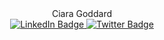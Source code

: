 <div id="header" align="center">
Ciara Goddard
</div>


<div id="badges" align="center">
 <a href="https://www.linkedin.com/in/ciara-k-goddard/">
  <img src="https://img.shields.io/badge/LinkedIn-blue?logo=linkedin&logoColor=white&style=for-the-badge" alt="LinkedIn Badge"/>
 </a>
 <a href="https://twitter.com/Ciara_Goddard">
  <img src="https://img.shields.io/badge/Twitter-blue?logo=twitter&logoColor=white&style=for-the-badge" alt="Twitter Badge"/>
 </a>
</div>
